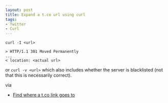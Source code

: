 ```yaml
---
layout: post
title: Expand a t.co url using curl
tags: 
- Twitter
- Curl
---
```


`curl -I <url>`

```
> HTTP/1.1 301 Moved Permanently
...
< location: <actual url>
```

or `curl -v <url>` which also includes whether the server is blacklisted (not that this is necessarily correct).

via

- [Find where a t.co link goes to](http://stackoverflow.com/questions/6500721/find-where-a-t-co-link-goes-to)
